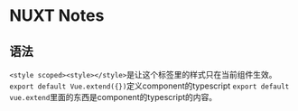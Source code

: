 # NUXT Notes
 ## 语法
 `<style scoped><style></style>`是让这个标签里的样式只在当前组件生效。
 `export default Vue.extend({})`定义component的typescript
 `export default vue.extend`里面的东西是component的typescript的内容。
